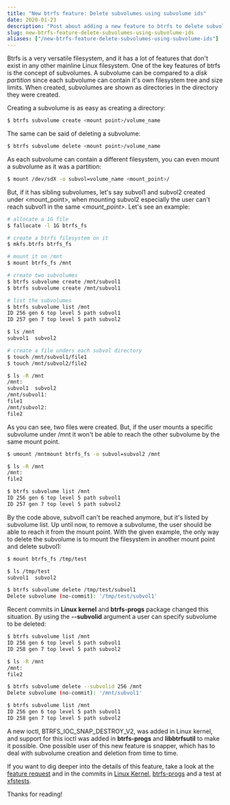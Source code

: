 ```yaml
---
title: "New btrfs feature: Delete subvolumes using subvolume ids"
date: 2020-01-23
description: "Post about adding a new feature to btrfs to delete subvolumes based in their id."
slug: new-btrfs-feature-delete-subvolumes-using-subvolume-ids
aliases: ["/new-btrfs-feature-delete-subvolumes-using-subvolume-ids"]
---
```


Btrfs is a very versatile filesystem, and it has a lot of features that don't exist in any other mainline Linux filesystem. One of the key features of btrfs is the concept of subvolumes. A subvolume can be compared to a *disk partition* since each subvolume can contain it's own filesystem tree and size limits. When created, subvolumes are shown as directories in the directory they were created.

Creating a subvolume is as easy as creating a directory:

```sh
$ btrfs subvolume create <mount point>/volume_name
```

The same can be said of deleting a subvolume:

```sh
$ btrfs subvolume delete <mount point>/volume_name
```

As each subvolume can contain a different filesystem, you can even mount a subvolume as it was a partition:

```sh
$ mount /dev/sdX -o subvol=volume_name <mount_point>/
```

But, if it has sibling subvolumes, let's say subvol1 and subvol2 created under <mount_point>, when mounting subvol2 especially the user can't reach subvol1 in the same *<mount_point>*. Let's see an example:

```sh
# allocate a 1G file
$ fallocate -l 1G btrfs_fs

# create a btrfs filesystem on it
$ mkfs.btrfs btrfs_fs

# mount it on /mnt
$ mount btrfs_fs /mnt

# create two subvolumes
$ btrfs subvolume create /mnt/subvol1
$ btrfs subvolume create /mnt/subvol1

# list the subvolumes
$ btrfs subvolume list /mnt
ID 256 gen 6 top level 5 path subvol1
ID 257 gen 7 top level 5 path subvol2

$ ls /mnt
subvol1  subvol2

# create a file unders each subvol directory
$ touch /mnt/subvol1/file1
$ touch /mnt/subvol2/file2

$ ls -R /mnt
/mnt:
subvol1  subvol2
/mnt/subvol1:
file1
/mnt/subvol2:
file2
```

As you can see, two files were created. But, if the user mounts a specific subvolume under /mnt it won't be able to reach the other subvolume by the same mount point.

```sh
$ umount /mntmount btrfs_fs -o subvol=subvol2 /mnt

$ ls -R /mnt
/mnt:
file2

$ btrfs subvolume list /mnt
ID 256 gen 6 top level 5 path subvol1
ID 257 gen 7 top level 5 path subvol2
```

By the code above, subvol1 can't be reached anymore, but it's listed by subvolume list. Up until now, to remove a subvolume, the user should be able to reach it from the mount point. With the given example, the only way to delete the subvolume is to mount the filesystem in another mount point and delete subvol1:

```sh
$ mount btrfs_fs /tmp/test

$ ls /tmp/test
subvol1  subvol2

$ btrfs subvolume delete /tmp/test/subvol1
Delete subvolume (no-commit): '/tmp/test/subvol1'
```

Recent commits in **Linux kernel** and **btrfs-progs** package changed this situation. By using the **\-\-subvolid** argument a user can specify subvolume to be deleted:

```sh
$ btrfs subvolume list /mnt
ID 256 gen 6 top level 5 path subvol1
ID 258 gen 7 top level 5 path subvol2

$ ls -R /mnt
/mnt:
file2

$ btrfs subvolume delete --subvolid 256 /mnt
Delete subvolume (no-commit): '/mnt/subvol1'

$ btrfs subvolume list /mnt
ID 256 gen 6 top level 5 path subvol1
ID 258 gen 7 top level 5 path subvol2
```

A new ioctl, BTRFS_IOC_SNAP_DESTROY_V2, was added in Linux kernel, and support for this ioctl was added in **btrfs-progs** and **libbtrfsutil** to make it possible. One possible user of this new feature is snapper, which has to deal with subvolume creation and deletion from time to time.

If you want to dig deeper into the details of this feature, take a look at the [feature request](https://github.com/kdave/btrfs-progs/issues/152) and in the commits in [Linux Kernel](https://git.kernel.org/pub/scm/linux/kernel/git/next/linux-next.git/commit/?id=4e40309dda975249cecb95deb337d47f1830e7b8), [btrfs-progs](https://github.com/kdave/btrfs-progs/commit/6e85994e8003266f036e55cbb14cb593f26c8c0a) and a test at [xfstests](https://git.kernel.org/pub/scm/fs/xfs/xfstests-dev.git/commit/?id=d116fe3774b9cc1c48723b6a710c55b2fa466799).

Thanks for reading!
